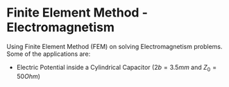 # Finite Element Method - Electromagnetism
Using Finite Element Method (FEM) on solving Electromagnetism problems. Some of the applications are:

- Electric Potential inside a Cylindrical Capacitor ($2b = 3.5mm$ and $Z_0 = 50Ohm$)
